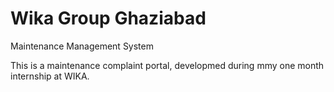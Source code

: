 # Wika Group Ghaziabad
Maintenance Management System 

This is a maintenance complaint portal, developmed during mmy one month internship at WIKA.


